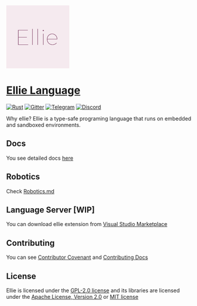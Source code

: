 ![icon](./picture/TextIcon/EllieTextIcon@0,33x.png)
# [Ellie Language](https://www.ellie-lang.org)
[![Rust](https://github.com/behemehal/Ellie-Language/actions/workflows/rust.yml/badge.svg)](https://github.com/behemehal/Ellie-Language/actions/workflows/rust.yml) [![Gitter](https://badgen.net/badge/icon/gitter?icon=gitter&label)](https://gitter.im/ellie-lang/community) [![Telegram](https://badgen.net/badge/icon/telegram?icon=telegram&label)](https://t.me/ellie_lang) [![Discord](https://badgen.net/badge/icon/discord?icon=discord&label)](https://discord.gg/CpxCzQ9y8S)

Why ellie? Ellie is a type-safe programing language that runs on embedded and sandboxed environments. 

## Docs
You see detailed docs [here](https://docs.ellie-lang.org)

## Robotics
Check [Robotics.md](./Robotics.md)

## Language Server [WIP]
You can download ellie extension from [Visual Studio Marketplace](https://marketplace.visualstudio.com/items?itemName=behemehal.ellie-lang)

## Contributing
You can see [Contributor Covenant](https://www.contributor-covenant.org/version/2/1/code_of_conduct.html) and [Contributing Docs](./contributing.md)

## License
Ellie is licensed under the [GPL-2.0 license](./LICENSE) and its libraries are licensed under the [Apache License, Version 2.0](http://apache.org/licenses/LICENSE-2.0) or [MIT license](https://opensource.org/licenses/MIT) 